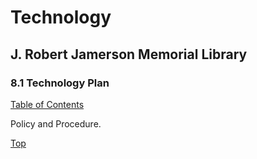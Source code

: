 [0]: ../README.md
[8.1]: technology-plan.md

# Technology
## J. Robert Jamerson Memorial Library
### 8.1 Technology Plan
[Table of Contents][0]

Policy and Procedure.

[Top][8.1]
